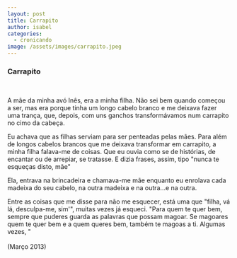 ```yaml
---
layout: post
title: Carrapito
author: isabel
categories:
  - cronicando
image: /assets/images/carrapito.jpeg
---
```

### Carrapito

&nbsp;

A m&atilde;e da minha av&oacute; In&ecirc;s, era a minha filha. N&atilde;o sei bem quando come&ccedil;ou a ser, mas era porque tinha um longo cabelo branco e me deixava fazer uma tran&ccedil;a, que, depois, com uns ganchos transform&aacute;vamos num carrapito no cimo da cabe&ccedil;a.

Eu achava que as filhas serviam para ser penteadas pelas m&atilde;es. Para além de longos cabelos brancos que me deixava transformar em carrapito, a minha filha falava-me de coisas. Que eu ouvia como se de hist&oacute;rias, de encantar ou de arrepiar, se tratasse. E dizia frases, assim, tipo "nunca te esque&ccedil;as disto, m&atilde;e"

Ela, entrava na brincadeira e chamava-me m&atilde;e enquanto eu enrolava cada madeixa do seu cabelo, na outra madeixa e na outra…e na outra.

Entre as coisas que me disse para n&atilde;o me esquecer, est&aacute; uma que "filha, v&aacute; l&aacute;, desculpa-me, sim'", muitas vezes j&aacute; esqueci. "Para quem te quer bem, sempre que puderes guarda as palavras que possam magoar. Se magoares quem te quer bem e a quem queres bem, também te magoas a ti. Algumas vezes, "<br><br>(Mar&ccedil;o 2013)

&nbsp;
